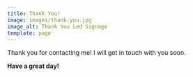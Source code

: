 ```yaml
---
title: Thank You!
image: images/thank-you.jpg
image_alt: Thank You Led Signage
template: page
---
```


Thank you for contacting me! I will get  in touch with you soon.

**Have a great day!**